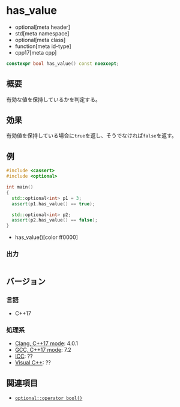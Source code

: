 # has_value
* optional[meta header]
* std[meta namespace]
* optional[meta class]
* function[meta id-type]
* cpp17[meta cpp]

```cpp
constexpr bool has_value() const noexcept;
```

## 概要
有効な値を保持しているかを判定する。


## 効果
有効値を保持している場合に`true`を返し、そうでなければ`false`を返す。


## 例
```cpp example
#include <cassert>
#include <optional>

int main()
{
  std::optional<int> p1 = 3;
  assert(p1.has_value() == true);

  std::optional<int> p2;
  assert(p2.has_value() == false);
}
```
* has_value()[color ff0000]

### 出力
```
```

## バージョン
### 言語
- C++17

### 処理系
- [Clang, C++17 mode](/implementation.md#clang): 4.0.1
- [GCC, C++17 mode](/implementation.md#gcc): 7.2
- [ICC](/implementation.md#icc): ??
- [Visual C++](/implementation.md#visual_cpp): ??


## 関連項目
- [`optional::operator bool()`](op_bool.md)
